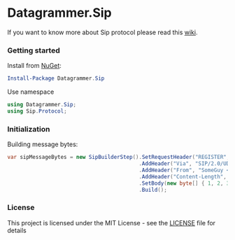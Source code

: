 # Datagrammer.Sip

If you want to know more about Sip protocol please read this [wiki](https://en.wikipedia.org/wiki/Session_Initiation_Protocol).

### Getting started

Install from [NuGet](https://www.nuget.org/packages/Datagrammer.Sip/):

```powershell
Install-Package Datagrammer.Sip
```

Use namespace

```csharp
using Datagrammer.Sip;
using Sip.Protocol;
```

### Initialization

Building message bytes:

```csharp
var sipMessageBytes = new SipBuilderStep().SetRequestHeader("REGISTER", "sip:ss2.wcom.com")
                                          .AddHeader("Via", "SIP/2.0/UDP there.com:5060;branch=wsodil7987kjh")
                                          .AddHeader("From", "SomeGuy <sip:User@there.com>")
                                          .AddHeader("Content-Length", "3")
                                          .SetBody(new byte[] { 1, 2, 3 })
                                          .Build();
```

### License

This project is licensed under the MIT License - see the [LICENSE](LICENSE) file for details
